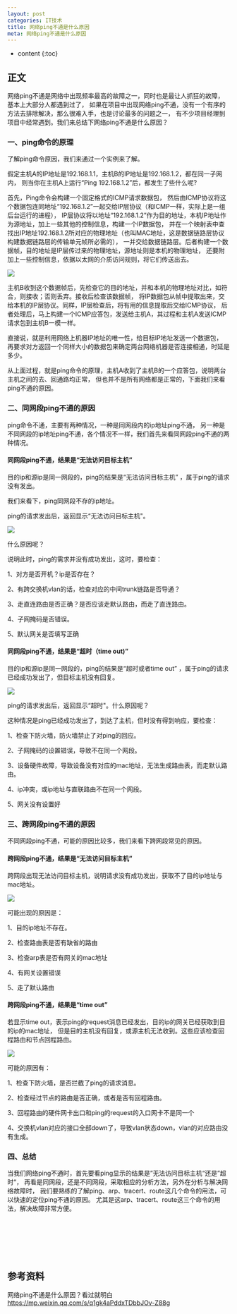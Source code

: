 ```yaml
---
layout: post
categories: IT技术
title: 网络ping不通是什么原因
meta: 网络ping不通是什么原因
---
```

* content
{:toc}
  
## 正文

网络ping不通是网络中出现频率最高的故障之一，同时也是最让人抓狂的故障，基本上大部分人都遇到过了，
如果在项目中出现网络ping不通，没有一个有序的方法去排除解决，那么很难入手，也是讨论最多的问题之一，
有不少项目经理到项目中经常遇到。我们来总结下网络ping不通是什么原因？

### 一、ping命令的原理

了解ping命令原因，我们来通过一个实例来了解。

假定主机A的IP地址是192.168.1.1，主机B的IP地址是192.168.1.2，都在同一子网内，
则当你在主机A上运行“Ping 192.168.1.2”后，都发生了些什么呢?

首先，Ping命令会构建一个固定格式的ICMP请求数据包，
然后由ICMP协议将这个数据包连同地址“192.168.1.2”一起交给IP层协议（和ICMP一样，实际上是一组后台运行的进程），
IP层协议将以地址“192.168.1.2”作为目的地址，本机IP地址作为源地址，加上一些其他的控制信息，构建一个IP数据包，
并在一个映射表中查找出IP地址192.168.1.2所对应的物理地址（也叫MAC地址，这是数据链路层协议构建数据链路层的传输单元帧所必需的），
一并交给数据链路层。后者构建一个数据帧，目的地址是IP层传过来的物理地址，源地址则是本机的物理地址，
还要附加上一些控制信息，依据以太网的介质访问规则，将它们传送出去。

![]({{site.baseurl}}/images/20211013/20211013094942.png)

主机B收到这个数据帧后，先检查它的目的地址，并和本机的物理地址对比，如符合，则接收；否则丢弃。接收后检查该数据帧，
将IP数据包从帧中提取出来，交给本机的IP层协议。同样，IP层检查后，将有用的信息提取后交给ICMP协议，
后者处理后，马上构建一个ICMP应答包，发送给主机A，其过程和主机A发送ICMP请求包到主机B一模一样。

直接说，就是利用网络上机器IP地址的唯一性，给目标IP地址发送一个数据包，
再要求对方返回一个同样大小的数据包来确定两台网络机器是否连接相通，时延是多少。

从上面过程，就是ping命令的原理，主机A收到了主机B的一个应答包，说明两台主机之间的去、回通路均正常，
但也并不是所有网络都是正常的，下面我们来看ping不通的原因。

### 二、同网段ping不通的原因

ping命令不通，主要有两种情况，一种是同网段内的ip地址ping不通，
另一种是不同网段的ip地址ping不通，各个情况不一样，我们首先来看同网段ping不通的两种情况。

#### 同网段ping不通，结果是“无法访问目标主机”

目的ip和源ip是同一网段的，ping的结果是“无法访问目标主机” ，属于ping的请求没有发出。

我们来看下，ping同网段不存的ip地址。

ping的请求发出后，返回显示“无法访问目标主机"。

![]({{site.baseurl}}/images/20211013/20211013095311.png)

什么原因呢？

说明此时，ping的需求并没有成功发出，这时，要检查：

1、对方是否开机？ip是否存在？

2、有跨交换机vlan的话，检查对应的中间trunk链路是否导通？

3、走直连路由是否正确？是否应该走默认路由，而走了直连路由。

4、子网掩码是否错误。

5、默认网关是否填写正确

#### 同网段ping不通，结果是“超时（time out)”

目的ip和源ip是同一网段的，ping的结果是“超时或者time out” ，属于ping的请求已经成功发出了，但目标主机没有回复。

![]({{site.baseurl}}/images/20211013/20211013095427.png)

ping的请求发出后，返回显示“超时"。什么原因呢？

这种情况是ping已经成功发出了，到达了主机，但时没有得到响应，要检查：

1、检查下防火墙，防火墙禁止了对ping的回应。

2、子网掩码的设置错误，导致不在同一个网段。

3、设备硬件故障，导致设备没有对应的mac地址，无法生成路由表，而走默认路由。

4、ip冲突，或ip地址与直联路由不在同一个网段。

5、网关没有设置好

### 三、跨网段ping不通的原因

不同网段ping不通，可能的原因比较多，我们来看下跨网段常见的原因。

#### 跨网段ping不通，结果是“无法访问目标主机”

跨网段出现无法访问目标主机，说明请求没有成功发出，获取不了目的ip地址与mac地址。

![]({{site.baseurl}}/images/20211013/20211013095615.png)

可能出现的原因是：

1、目的ip地址不存在。

2、检查路由表是否有缺省的路由

3、检查arp表是否有网关的mac地址

4、有网关设置错误

5、走了默认路由

#### 跨网段ping不通，结果是“time out”

若显示time out，表示ping的request消息已经发出，目的ip的网关已经获取到目的ip的mac地址，
但是目的主机没有回复，或源主机无法收到。这些应该检查回程路由和节点回程路由。

![]({{site.baseurl}}/images/20211013/20211013095743.png)

可能的原因有：

1、检查下防火墙，是否拦截了ping的请求消息。

2、检查经过节点的路由是否正确，或者是否有回程路由。

3、回程路由的硬件网卡出口和ping的request的入口网卡不是同一个

4、交换机vlan对应的接口全部down了，导致vlan状态down，vlan的对应路由没有生成。

### 四、总结

当我们网络ping不通时，首先要看ping显示的结果是”无法访问目标主机“还是”超时“，
再看是同网段，还是不同网段，采取相应的分析方法，另外在分析与解决网络故障时，
我们要熟练的了解ping、arp、tracert、route这几个命令的用法，可以快速的定位ping不通的原因。
尤其是这arp、tracert、route这三个命令的用法，解决故障非常方便。



<br/><br/><br/><br/><br/>
## 参考资料

网络ping不通是什么原因？看过就明白 <https://mp.weixin.qq.com/s/q1gk4aPddxTDbbJOv-Z88g>

